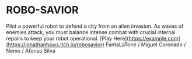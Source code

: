 # ROBO-SAVIOR
Pilot a powerful robot to defend a city from an alien invasion. As waves of enemies attack, you must balance intense combat with crucial internal repairs to keep your robot operational. 
[Play Here](https://example.com](https://jonathanhaws.itch.io/robosavior) FantaLaTone  / Miguel Coronado  / Nemo  / Afonso Silva
